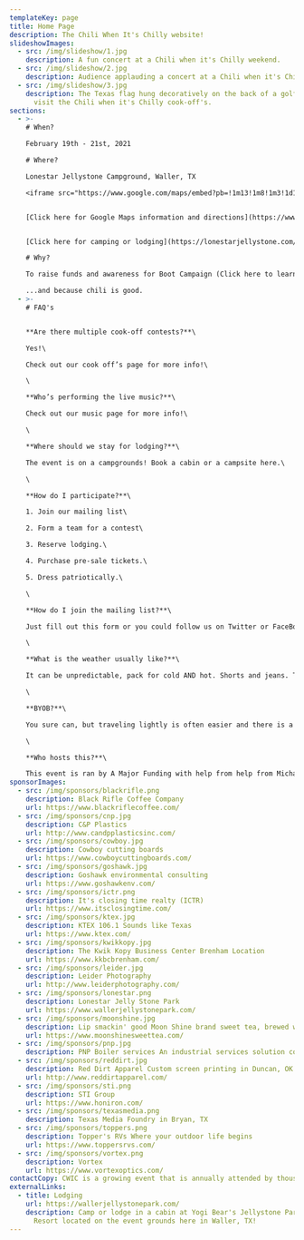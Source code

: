 ```yaml
---
templateKey: page
title: Home Page
description: The Chili When It's Chilly website!
slideshowImages:
  - src: /img/slideshow/1.jpg
    description: A fun concert at a Chili when it's Chilly weekend.
  - src: /img/slideshow/2.jpg
    description: Audience applauding a concert at a Chili when it's Chilly weekend.
  - src: /img/slideshow/3.jpg
    description: The Texas flag hung decoratively on the back of a golf cart used to
      visit the Chili when it's Chilly cook-off's.
sections:
  - >-
    # When?

    February 19th - 21st, 2021

    # Where?

    Lonestar Jellystone Campground, Waller, TX

    <iframe src="https://www.google.com/maps/embed?pb=!1m13!1m8!1m3!1d11911.231343668538!2d-95.99234371561347!3d30.019153551711405!3m2!1i1024!2i768!4f13.1!3m2!1m1!2sLone%20Star%20Jellystone!5e1!3m2!1sen!2sus!4v1604419828194!5m2!1sen!2sus" width="400" height="300" frameborder="0" style="border:0;" allowfullscreen="" aria-hidden="false" tabindex="0"></iframe>


    [Click here for Google Maps information and directions](https://www.google.com/maps/place/Lone+Star+Jellystone/@30.0194104,-95.9887512,17z/)


    [Click here for camping or lodging](https://lonestarjellystone.com/)

    # Why?

    To raise funds and awareness for Boot Campaign (Click here to learn more.)

    ...and because chili is good.
  - >-
    # FAQ's


    **Are there multiple cook-off contests?**\

    Yes!\

    Check out our cook off’s page for more info!\

    \

    **Who’s performing the live music?**\

    Check out our music page for more info!\

    \

    **Where should we stay for lodging?**\

    The event is on a campgrounds! Book a cabin or a campsite here.\

    \

    **How do I participate?**\

    1. Join our mailing list\

    2. Form a team for a contest\

    3. Reserve lodging.\

    4. Purchase pre-sale tickets.\

    5. Dress patriotically.\

    \

    **How do I join the mailing list?**\

    Just fill out this form or you could follow us on Twitter or FaceBook!\

    \

    **What is the weather usually like?**\

    It can be unpredictable, pack for cold AND hot. Shorts and jeans. Try to dress patriotically, this event is for raising funds for our veterans after all!\

    \

    **BYOB?**\

    You sure can, but traveling lightly is often easier and there is a well-stocked general store onsite.\

    \

    **Who hosts this?**\

    This event is ran by A Major Funding with help from help from Michael Wren, Alan Martin Jr, Kellie Outlaw, "Big Al" - Alan Martin Sr., and Zane Homesley
sponsorImages:
  - src: /img/sponsors/blackrifle.png
    description: Black Rifle Coffee Company
    url: https://www.blackriflecoffee.com/
  - src: /img/sponsors/cnp.jpg
    description: C&P Plastics
    url: http://www.candpplasticsinc.com/
  - src: /img/sponsors/cowboy.jpg
    description: Cowboy cutting boards
    url: https://www.cowboycuttingboards.com/
  - src: /img/sponsors/goshawk.jpg
    description: Goshawk environmental consulting
    url: https://www.goshawkenv.com/
  - src: /img/sponsors/ictr.png
    description: It's closing time realty (ICTR)
    url: https://www.itsclosingtime.com/
  - src: /img/sponsors/ktex.jpg
    description: KTEX 106.1 Sounds like Texas
    url: https://www.ktex.com/
  - src: /img/sponsors/kwikkopy.jpg
    description: The Kwik Kopy Business Center Brenham Location
    url: https://www.kkbcbrenham.com/
  - src: /img/sponsors/leider.jpg
    description: Leider Photography
    url: http://www.leiderphotography.com/
  - src: /img/sponsors/lonestar.png
    description: Lonestar Jelly Stone Park
    url: https://www.wallerjellystonepark.com/
  - src: /img/sponsors/moonshine.jpg
    description: Lip smackin' good Moon Shine brand sweet tea, brewed with real cane sugar in Austin, TX
    url: https://www.moonshinesweettea.com/
  - src: /img/sponsors/pnp.jpg
    description: PNP Boiler services An industrial services solution company
  - src: /img/sponsors/reddirt.jpg
    description: Red Dirt Apparel Custom screen printing in Duncan, OK
    url: http://www.reddirtapparel.com/
  - src: /img/sponsors/sti.png
    description: STI Group
    url: https://www.honiron.com/
  - src: /img/sponsors/texasmedia.png
    description: Texas Media Foundry in Bryan, TX
  - src: /img/sponsors/toppers.png
    description: Topper's RVs Where your outdoor life begins
    url: https://www.toppersrvs.com/
  - src: /img/sponsors/vortex.png
    description: Vortex
    url: https://www.vortexoptics.com/
contactCopy: CWIC is a growing event that is annually attended by thousands of new and repeat participants. Our website traffic increases each year, and we work hard to promote our sponsors and their business. If you are interested in becoming a sponsor of these charitable efforts, please send an email to the [Sponsorship Coordinator by clicking here](mailto:ktexoutlaw@gmail.com)
externalLinks:
  - title: Lodging
    url: https://wallerjellystonepark.com/
    description: Camp or lodge in a cabin at Yogi Bear's Jellystone Park Camp and
      Resort located on the event grounds here in Waller, TX!
---
```

